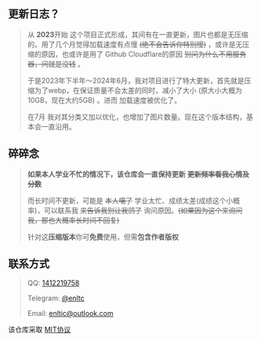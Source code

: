 ## 更新日志？
>
> 从 **2023**开始 这个项目正式形成，其间有在一直更新，图片也都是无压缩的。用了几个月觉得加载速度有点慢 ~~(绝不会告诉你特别慢)~~ ，或许是无压缩的原因，也或许是用了 Github Cloudflare的原因 ~~别问为什么不用服务器，问就是没钱~~ 。
>
> 于是2023年下半年～2024年6月，我对项目进行了特大更新，首先就是压缩为了webp，在保证质量不会太差的同时，减小了大小 (原大小大概为10GB，现在大约5GB) 。进而 加载速度被优化了。
>
> 在7月 我对其分类又加以优化，也增加了图片数量。现在这个版本结构，基本会一直沿用。

## 碎碎念
>
> **如果本人学业不忙的情况下，该仓库会一直保持更新** **~~更新频率看我心情及分数~~**
>
> 而长时间不更新，可能是 ~~本人噶了~~ 学业太忙、成绩太差(成绩这个小概率)，可以联系我 ~~来告诉我别让我鸽了~~ 询问原因。~~(如果因为这个来询问我，那也大概率长时间不回复)~~
>
>针对这**压缩版本**你可**免费**使用，但需**包含作者版权**

## 联系方式
>
> QQ: [1412219758](mqqwpa://im/chat?chat_type=wpa&uin=1412219758)
>
> Telegram: [@enltc](https://t.me/enltc)
>
> Email: [enltic@outlook.com](mailto:enltic@outlook.com)

该仓库采取 [MIT协议](LICENSE)
